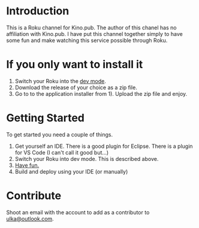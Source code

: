 # Introduction 
This is a Roku channel for Kino.pub. The author of this chanel has no affiliation with Kino.pub. I have put this channel together simply to have some fun and make watching this service possible through Roku.

# If you only want to install it
1) Switch your Roku into the [dev mode](https://developer.roku.com/develop/getting-started/setup-guide).
2) Download the release of your choice as a zip file.
3) Go to to the application installer from 1). Upload the zip file and enjoy.

# Getting Started
To get started you need a couple of things.
1) Get yourself an IDE. There is a good plugin for Eclipse. There is a plugin for VS Code (I can't call it good but...)
2) Switch your Roku into dev mode. This is described above.
3) [Have fun.](https://sdkdocs.roku.com/display/sdkdoc/Roku+SDK+Documentation)
4) Build and deploy using your IDE (or manually)

# Contribute
Shoot an email with the account to add as a contributor to ulka@outlook.com.
